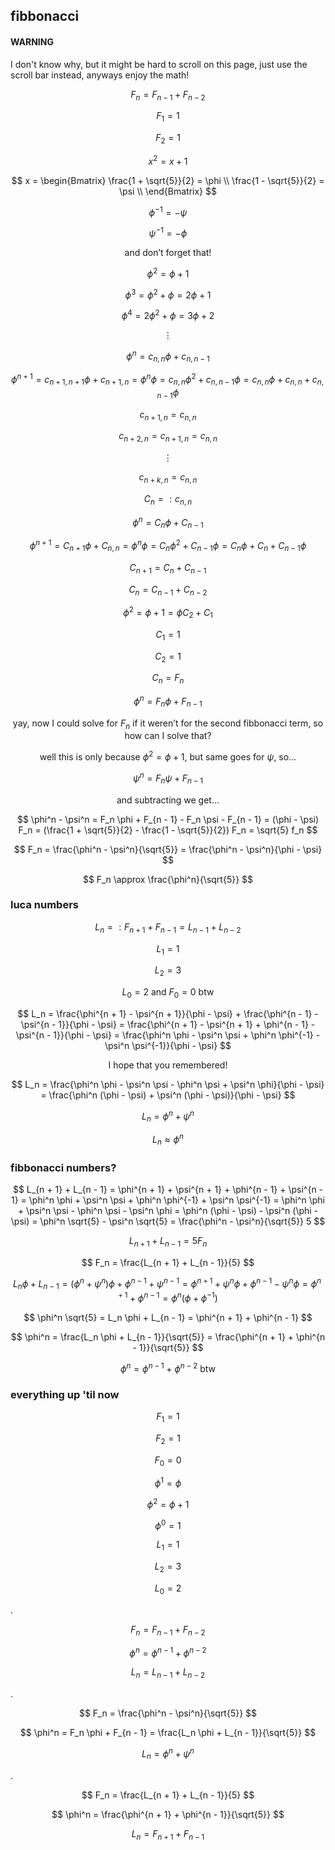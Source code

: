 ## fibbonacci

#### WARNING

I don't know why, but it might be hard to scroll on this page, just use the scroll bar instead, anyways enjoy the math!

$$ F_n = F_{n - 1} + F_{n - 2} $$

$$ F_1 = 1 $$

$$ F_2 = 1 $$

$$ x^2 = x + 1 $$

$$ x = \begin{Bmatrix} \frac{1 + \sqrt{5}}{2} = \phi \\
\frac{1 - \sqrt{5}}{2} = \psi \\ \end{Bmatrix} $$

$$ \phi^{-1} = -\psi $$

$$ \psi^{-1} = -\phi $$

$$ \text{and don't forget that!} $$

$$ \phi^2 = \phi + 1 $$

$$ \phi^3 = \phi^2 + \phi = 2 \phi + 1 $$

$$ \phi^4 = 2 \phi^2 + \phi = 3 \phi + 2 $$

$$ \vdots $$

$$ \phi^n = c_{n, n} \phi + c_{n, n - 1} $$

$$ \phi^{n + 1} = c_{n + 1, n + 1} \phi + c_{n + 1, n} = \phi^n \phi = c_{n, n} \phi^2 + c_{n, n - 1} \phi = c_{n, n} \phi + c_{n, n} + c_{n, n - 1} \phi $$

$$ c_{n + 1, n} = c_{n, n} $$

$$ c_{n + 2, n} = c_{n + 1, n} = c_{n, n} $$

$$ \vdots $$

$$ c_{n + k, n} = c_{n, n} $$

$$ C_n = : c_{n, n} $$

$$ \phi^n = C_n \phi + C_{n - 1} $$

$$ \phi^{n + 1} = C_{n + 1} \phi + C_{n, n} = \phi^n \phi = C_n \phi^2 + C_{n - 1} \phi = C_n \phi + C_n + C_{n - 1} \phi $$

$$ C_{n + 1} = C_n + C_{n - 1} $$

$$ C_n = C_{n - 1} + C_{n - 2} $$

$$ \phi^2 = \phi + 1 = \phi C_2 + C_1 $$

$$ C_1 = 1 $$

$$ C_2 = 1 $$

$$ C_n = F_n $$

$$ \phi^n = F_n \phi + F_{n - 1} $$

$$ \text{yay, now I could solve for $F_n$ if it weren't for the second fibbonacci term, so how can I solve that?} $$

$$ \text{well this is only because $\phi^2 = \phi + 1$, but same goes for $\psi$, so...} $$

$$ \psi^n = F_n \psi + F_{n - 1} $$

$$ \text{and subtracting we get...} $$

$$ \phi^n - \psi^n = F_n \phi + F_{n - 1} -  F_n \psi - F_{n - 1} = (\phi - \psi) F_n = (\frac{1 + \sqrt{5}}{2} - \frac{1 - \sqrt{5}}{2}) F_n = \sqrt{5} f_n $$

$$ F_n = \frac{\phi^n - \psi^n}{\sqrt{5}} = \frac{\phi^n - \psi^n}{\phi - \psi} $$

$$ F_n \approx \frac{\phi^n}{\sqrt{5}} $$

### luca numbers

$$ L_n = : F_{n + 1} + F_{n - 1} = L_{n - 1} + L_{n - 2} $$

$$ L_1 = 1 $$

$$ L_2 = 3 $$

$$ \text{$L_0 = 2$ and $F_0 = 0$ btw} $$

$$ L_n = \frac{\phi^{n + 1} - \psi^{n + 1}}{\phi - \psi} + \frac{\phi^{n - 1} - \psi^{n - 1}}{\phi - \psi} = \frac{\phi^{n + 1} - \psi^{n + 1} + \phi^{n - 1} - \psi^{n - 1}}{\phi - \psi} = \frac{\phi^n \phi - \psi^n \psi + \phi^n \phi^{-1} - \psi^n \psi^{-1}}{\phi - \psi} $$

$$ \text{I hope that you remembered!} $$

$$ L_n = \frac{\phi^n \phi - \psi^n \psi - \phi^n \psi + \psi^n \phi}{\phi - \psi} = \frac{\phi^n (\phi - \psi) + \psi^n (\phi - \psi)}{\phi - \psi} $$

$$ L_n = \phi^n + \psi^n $$

$$ L_n \approx \phi^n $$

### fibbonacci numbers?

$$ L_{n + 1} + L_{n - 1} = \phi^{n + 1} + \psi^{n + 1} + \phi^{n - 1} + \psi^{n - 1} = \phi^n \phi + \psi^n \psi + \phi^n \phi^{-1} + \psi^n \psi^{-1} = \phi^n \phi + \psi^n \psi - \phi^n \psi - \psi^n \phi = \phi^n (\phi - \psi) - \psi^n (\phi - \psi) = \phi^n \sqrt{5} - \psi^n \sqrt{5} = \frac{\phi^n - \psi^n}{\sqrt{5}} 5 $$

$$ L_{n + 1} + L_{n - 1} = 5 F_n $$

$$ F_n = \frac{L_{n + 1} + L_{n - 1}}{5} $$

$$ L_n \phi + L_{n - 1} = (\phi^n + \psi^n) \phi + \phi^{n - 1} + \psi^{n - 1} = \phi^{n + 1} + \psi^n \phi + \phi^{n - 1} - \psi^n \phi = \phi^{n + 1} + \phi^{n - 1} = \phi^n (\phi + \phi^{-1}) $$

$$ \phi^n \sqrt{5} = L_n \phi + L_{n - 1} = \phi^{n + 1} + \phi^{n - 1} $$

$$ \phi^n = \frac{L_n \phi + L_{n - 1}}{\sqrt{5}} = \frac{\phi^{n + 1} + \phi^{n - 1}}{\sqrt{5}} $$

$$ \text{$\phi^n = \phi^{n - 1} + \phi^{n - 2}$ btw} $$

### everything up 'til now

$$ F_1 = 1 $$

$$ F_2 = 1 $$

$$ F_0 = 0 $$

$$ \phi^1 = \phi $$

$$ \phi^2 = \phi + 1 $$

$$ \phi^0 = 1 $$

$$ L_1 = 1 $$

$$ L_2 = 3 $$

$$ L_0 = 2 $$

.

$$ F_n = F_{n - 1} + F_{n - 2} $$

$$ \phi^n = \phi^{n - 1} + \phi^{n - 2} $$

$$ L_n = L_{n - 1} + L_{n - 2} $$

.

$$ F_n = \frac{\phi^n - \psi^n}{\sqrt{5}} $$

$$ \phi^n = F_n \phi + F_{n - 1} = \frac{L_n \phi + L_{n - 1}}{\sqrt{5}} $$

$$ L_n = \phi^n + \psi^n $$

.

$$ F_n = \frac{L_{n + 1} + L_{n - 1}}{5} $$

$$ \phi^n = \frac{\phi^{n + 1} + \phi^{n - 1}}{\sqrt{5}} $$

$$ L_n = F_{n + 1} + F_{n - 1} $$
